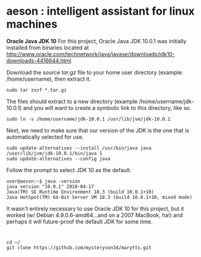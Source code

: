 # aeson   :   intelligent assistant for linux machines

**Oracle Java JDK 10**
For this project, Oracle Java JDK 10.0.1 was initially installed from binaries located at 
http://www.oracle.com/technetwork/java/javase/downloads/jdk10-downloads-4416644.html

Download the source *tar.gz* file to your home user directory (example: /home/username), then extract it.

    sudo tar zxvf *.tar.gz

The files should extract to a new directory (example /home/username/jdk-10.0.1) and you will want to create a symbolic link to this directory, like so.

    sudo ln -s /home/username/jdk-10.0.1 /usr/lib/jvm/jdk-10.0.1

Next, we need to make sure that our version of the JDK is the one that is automatically selected for use.

    sudo update-alternatives --install /usr/bin/java java /user/lib/jvm/jdk-10.0.1/bin/java 1
    sudo update-alternatives --config java

Follow the prompt to select JDK 10 as the default.

    user@aeson:~$ java -version
    java version "10.0.1" 2018-04-17
    Java(TM) SE Runtime Environment 18.3 (build 10.0.1+10)
    Java HotSpot(TM) 64-Bit Server VM 18.3 (build 10.0.1+10, mixed mode)

It wasn't entirely necessary to use Oracle JDK 10 for this project, but it worked (w/ Debian 4.9.0.6-amd64...and on a 2007 MacBook, ha!) and perhaps it will future-proof the default JDK for some time.


# 

    cd ~/
    git clone https://github.com/mysteryson34/marytts.git

